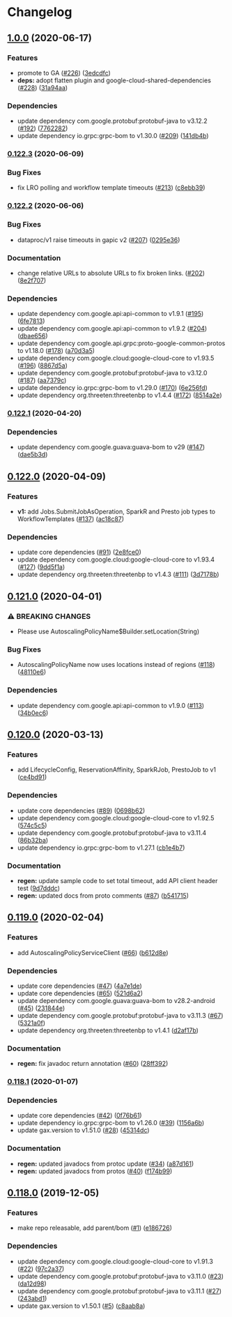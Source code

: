 # Changelog

## [1.0.0](https://www.github.com/googleapis/java-dataproc/compare/v0.122.3...v1.0.0) (2020-06-17)


### Features

* promote to GA ([#226](https://www.github.com/googleapis/java-dataproc/issues/226)) ([3edcdfc](https://www.github.com/googleapis/java-dataproc/commit/3edcdfcb5ae060e4f83782dac8ae29bc3c26a5a6))
* **deps:** adopt flatten plugin and google-cloud-shared-dependencies ([#228](https://www.github.com/googleapis/java-dataproc/issues/228)) ([31a94aa](https://www.github.com/googleapis/java-dataproc/commit/31a94aa465e850258a23637588cc89db9f726825))


### Dependencies

* update dependency com.google.protobuf:protobuf-java to v3.12.2 ([#192](https://www.github.com/googleapis/java-dataproc/issues/192)) ([7762282](https://www.github.com/googleapis/java-dataproc/commit/7762282f57212548d6091b34e8e1ce5bc90c711e))
* update dependency io.grpc:grpc-bom to v1.30.0 ([#209](https://www.github.com/googleapis/java-dataproc/issues/209)) ([141db4b](https://www.github.com/googleapis/java-dataproc/commit/141db4b85428264b35dfa8a7501e90c09e06b2e4))

### [0.122.3](https://www.github.com/googleapis/java-dataproc/compare/v0.122.2...v0.122.3) (2020-06-09)


### Bug Fixes

* fix LRO polling and workflow template timeouts ([#213](https://www.github.com/googleapis/java-dataproc/issues/213)) ([c8ebb39](https://www.github.com/googleapis/java-dataproc/commit/c8ebb39e33bc3c622878ecdc4191c80511f95490))

### [0.122.2](https://www.github.com/googleapis/java-dataproc/compare/v0.122.1...v0.122.2) (2020-06-06)


### Bug Fixes

* dataproc/v1 raise timeouts in gapic v2 ([#207](https://www.github.com/googleapis/java-dataproc/issues/207)) ([0295e36](https://www.github.com/googleapis/java-dataproc/commit/0295e36c41b54d09e814d391f7e56349c91619ff))


### Documentation

* change relative URLs to absolute URLs to fix broken links. ([#202](https://www.github.com/googleapis/java-dataproc/issues/202)) ([8e2f707](https://www.github.com/googleapis/java-dataproc/commit/8e2f707becbd2302c4480b798a7d1d1335b79b3b))


### Dependencies

* update dependency com.google.api:api-common to v1.9.1 ([#195](https://www.github.com/googleapis/java-dataproc/issues/195)) ([6fe7813](https://www.github.com/googleapis/java-dataproc/commit/6fe7813949bf54af974768822ef24c17d0b20db9))
* update dependency com.google.api:api-common to v1.9.2 ([#204](https://www.github.com/googleapis/java-dataproc/issues/204)) ([dbae656](https://www.github.com/googleapis/java-dataproc/commit/dbae656ca82d705e7f725f5fbae49ef24a12f5ef))
* update dependency com.google.api.grpc:proto-google-common-protos to v1.18.0 ([#178](https://www.github.com/googleapis/java-dataproc/issues/178)) ([a70d3a5](https://www.github.com/googleapis/java-dataproc/commit/a70d3a5e75a195effe4be9f1d981178219ddcdf2))
* update dependency com.google.cloud:google-cloud-core to v1.93.5 ([#196](https://www.github.com/googleapis/java-dataproc/issues/196)) ([8867d5a](https://www.github.com/googleapis/java-dataproc/commit/8867d5a224f885b9281ac7d95834ad66e0b0a9fc))
* update dependency com.google.protobuf:protobuf-java to v3.12.0 ([#187](https://www.github.com/googleapis/java-dataproc/issues/187)) ([aa7379c](https://www.github.com/googleapis/java-dataproc/commit/aa7379c20b750acd59cdc521304c19e5b3b197da))
* update dependency io.grpc:grpc-bom to v1.29.0 ([#170](https://www.github.com/googleapis/java-dataproc/issues/170)) ([6e256fd](https://www.github.com/googleapis/java-dataproc/commit/6e256fd8f2b7bb978fe598088f3ce1f04370bc46))
* update dependency org.threeten:threetenbp to v1.4.4 ([#172](https://www.github.com/googleapis/java-dataproc/issues/172)) ([8514a2e](https://www.github.com/googleapis/java-dataproc/commit/8514a2e840403f226f1a9fee52d3c782b2744869))

### [0.122.1](https://www.github.com/googleapis/java-dataproc/compare/v0.122.0...v0.122.1) (2020-04-20)


### Dependencies

* update dependency com.google.guava:guava-bom to v29 ([#147](https://www.github.com/googleapis/java-dataproc/issues/147)) ([dae5b3d](https://www.github.com/googleapis/java-dataproc/commit/dae5b3dee3213d309e6dd8adc92cd29bffadae2c))

## [0.122.0](https://www.github.com/googleapis/java-dataproc/compare/v0.121.0...v0.122.0) (2020-04-09)


### Features

* **v1:** add Jobs.SubmitJobAsOperation, SparkR and Presto job types to WorkflowTemplates ([#137](https://www.github.com/googleapis/java-dataproc/issues/137)) ([ac18c87](https://www.github.com/googleapis/java-dataproc/commit/ac18c872f270d1a3248797ceceaf0923375bfc2f))


### Dependencies

* update core dependencies ([#91](https://www.github.com/googleapis/java-dataproc/issues/91)) ([2e8fce0](https://www.github.com/googleapis/java-dataproc/commit/2e8fce05b413f52efa7dc9b0c3d40e19d0d687ab))
* update dependency com.google.cloud:google-cloud-core to v1.93.4 ([#127](https://www.github.com/googleapis/java-dataproc/issues/127)) ([9dd5f1a](https://www.github.com/googleapis/java-dataproc/commit/9dd5f1a28cf735a611a570026e4762137ac4b9e0))
* update dependency org.threeten:threetenbp to v1.4.3 ([#111](https://www.github.com/googleapis/java-dataproc/issues/111)) ([3d7178b](https://www.github.com/googleapis/java-dataproc/commit/3d7178b323615d8ddde92b03349da2ec81aee809))

## [0.121.0](https://www.github.com/googleapis/java-dataproc/compare/v0.120.0...v0.121.0) (2020-04-01)


### ⚠ BREAKING CHANGES

* Please use AutoscalingPolicyName$Builder.setLocation(String)

### Bug Fixes

* AutoscalingPolicyName now uses locations instead of regions ([#118](https://www.github.com/googleapis/java-dataproc/issues/118)) ([48110e6](https://www.github.com/googleapis/java-dataproc/commit/48110e6a7c6426172b81b126001a609650a4f3bd))


### Dependencies

* update dependency com.google.api:api-common to v1.9.0 ([#113](https://www.github.com/googleapis/java-dataproc/issues/113)) ([34b0ec6](https://www.github.com/googleapis/java-dataproc/commit/34b0ec60c21d76217d45b29410c1472ff8869ba0))

## [0.120.0](https://www.github.com/googleapis/java-dataproc/compare/v0.119.0...v0.120.0) (2020-03-13)


### Features

* add LifecycleConfig, ReservationAffinity, SparkRJob, PrestoJob to v1 ([ce4bd91](https://www.github.com/googleapis/java-dataproc/commit/ce4bd9177439ff9431cec1f8e56ee2c07ab75870))


### Dependencies

* update core dependencies ([#89](https://www.github.com/googleapis/java-dataproc/issues/89)) ([0698b62](https://www.github.com/googleapis/java-dataproc/commit/0698b6262729cab28e9e95dc227669fc3f239b42))
* update dependency com.google.cloud:google-cloud-core to v1.92.5 ([574c5c5](https://www.github.com/googleapis/java-dataproc/commit/574c5c55978b3930ac083c941fba4df251959084))
* update dependency com.google.protobuf:protobuf-java to v3.11.4 ([86b32ba](https://www.github.com/googleapis/java-dataproc/commit/86b32baaeee93749e8e50f623ca405bd8167b32a))
* update dependency io.grpc:grpc-bom to v1.27.1 ([cb1e4b7](https://www.github.com/googleapis/java-dataproc/commit/cb1e4b78c58079a6cc82fef62d993cf2b2259b38))


### Documentation

* **regen:** update sample code to set total timeout, add API client header test ([9d7dddc](https://www.github.com/googleapis/java-dataproc/commit/9d7dddc630a1b4c2d1b8330fdefd2297ac802019))
* **regen:** updated docs from proto comments ([#87](https://www.github.com/googleapis/java-dataproc/issues/87)) ([b541715](https://www.github.com/googleapis/java-dataproc/commit/b5417153daf8238fcc0833d6148d2a6ec70e2b99))

## [0.119.0](https://www.github.com/googleapis/java-dataproc/compare/v0.118.1...v0.119.0) (2020-02-04)


### Features

* add AutoscalingPolicyServiceClient ([#66](https://www.github.com/googleapis/java-dataproc/issues/66)) ([b612d8e](https://www.github.com/googleapis/java-dataproc/commit/b612d8e2ce9d133449a9eef8e760fe9f138e5a57))


### Dependencies

* update core dependencies ([#47](https://www.github.com/googleapis/java-dataproc/issues/47)) ([4a7e1de](https://www.github.com/googleapis/java-dataproc/commit/4a7e1de068246efd23129293170efdf417e4645b))
* update core dependencies ([#65](https://www.github.com/googleapis/java-dataproc/issues/65)) ([521d6a2](https://www.github.com/googleapis/java-dataproc/commit/521d6a22d4c0be9af3df46c0b7186cdf13b5b8f9))
* update dependency com.google.guava:guava-bom to v28.2-android ([#45](https://www.github.com/googleapis/java-dataproc/issues/45)) ([231844e](https://www.github.com/googleapis/java-dataproc/commit/231844e6340d251d1d08c745235dd2e87e445af2))
* update dependency com.google.protobuf:protobuf-java to v3.11.3 ([#67](https://www.github.com/googleapis/java-dataproc/issues/67)) ([5321a0f](https://www.github.com/googleapis/java-dataproc/commit/5321a0fecd010fef6895b5f715794dd1f460aec7))
* update dependency org.threeten:threetenbp to v1.4.1 ([d2af17b](https://www.github.com/googleapis/java-dataproc/commit/d2af17b6ee0672b8fa6d03d6f649415098d11127))


### Documentation

* **regen:** fix javadoc return annotation ([#60](https://www.github.com/googleapis/java-dataproc/issues/60)) ([28ff392](https://www.github.com/googleapis/java-dataproc/commit/28ff392d36a7a686750010ca860bf797b07fc312))

### [0.118.1](https://www.github.com/googleapis/java-dataproc/compare/v0.118.0...v0.118.1) (2020-01-07)


### Dependencies

* update core dependencies ([#42](https://www.github.com/googleapis/java-dataproc/issues/42)) ([0f76b61](https://www.github.com/googleapis/java-dataproc/commit/0f76b61bdc53738e941da9fc6987c141bea4df68))
* update dependency io.grpc:grpc-bom to v1.26.0 ([#39](https://www.github.com/googleapis/java-dataproc/issues/39)) ([1156a6b](https://www.github.com/googleapis/java-dataproc/commit/1156a6b21b8fde07a56d4ab4a8c280266ef78249))
* update gax.version to v1.51.0 ([#28](https://www.github.com/googleapis/java-dataproc/issues/28)) ([45314dc](https://www.github.com/googleapis/java-dataproc/commit/45314dc50947d5375378baea07db76020940789f))


### Documentation

* **regen:** updated javadocs from protoc update ([#34](https://www.github.com/googleapis/java-dataproc/issues/34)) ([a87d161](https://www.github.com/googleapis/java-dataproc/commit/a87d1614eeacf5e1b5ff303f8e09ab930737061b))
* **regen:** updated javadocs from protos ([#40](https://www.github.com/googleapis/java-dataproc/issues/40)) ([f174b99](https://www.github.com/googleapis/java-dataproc/commit/f174b992fa65dbade37dc1df210b477d44af6758))

## [0.118.0](https://www.github.com/googleapis/java-dataproc/compare/0.117.0...v0.118.0) (2019-12-05)


### Features

* make repo releasable, add parent/bom ([#1](https://www.github.com/googleapis/java-dataproc/issues/1)) ([e186726](https://www.github.com/googleapis/java-dataproc/commit/e186726a8fd79e44c999e230f2566708d65619de))


### Dependencies

* update dependency com.google.cloud:google-cloud-core to v1.91.3 ([#22](https://www.github.com/googleapis/java-dataproc/issues/22)) ([97c2a37](https://www.github.com/googleapis/java-dataproc/commit/97c2a377f3bdb45984f168b33e476591266ae83f))
* update dependency com.google.protobuf:protobuf-java to v3.11.0 ([#23](https://www.github.com/googleapis/java-dataproc/issues/23)) ([da12d98](https://www.github.com/googleapis/java-dataproc/commit/da12d98d90d17e6b0583ec4849d6282c9d7f910e))
* update dependency com.google.protobuf:protobuf-java to v3.11.1 ([#27](https://www.github.com/googleapis/java-dataproc/issues/27)) ([243abd1](https://www.github.com/googleapis/java-dataproc/commit/243abd18e651ab6a0e6be7c54171f40732e38788))
* update gax.version to v1.50.1 ([#5](https://www.github.com/googleapis/java-dataproc/issues/5)) ([c8aab8a](https://www.github.com/googleapis/java-dataproc/commit/c8aab8a44fe0f7f5848322749c5741ad4810d335))
